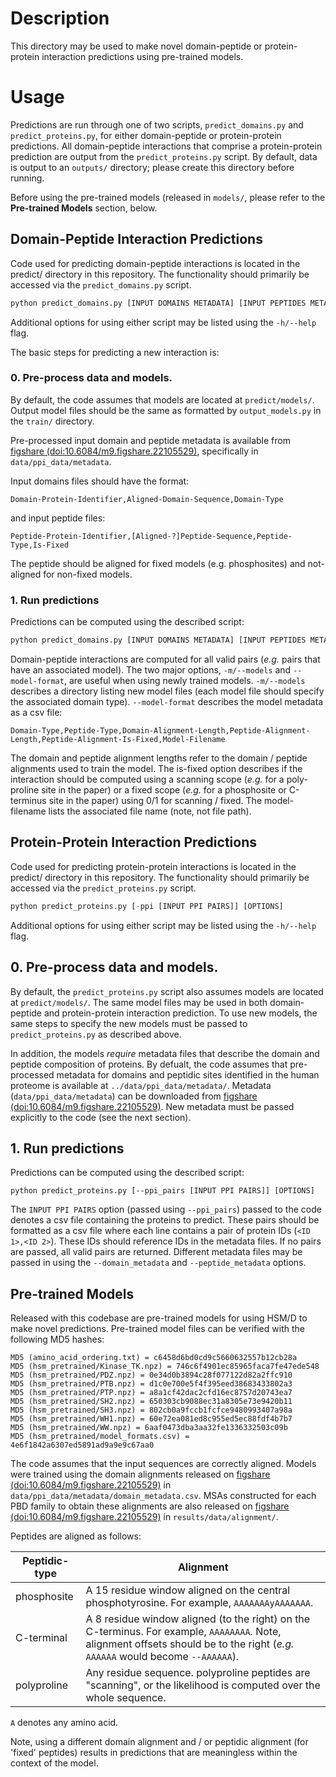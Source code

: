 # Description

This directory may be used to make novel domain-peptide or protein-protein interaction predictions using pre-trained models.

# Usage

Predictions are run through one of two scripts, `predict_domains.py` and `predict_proteins.py`, for either domain-peptide or protein-protein predictions. All domain-peptide interactions that comprise a protein-protein prediction are output from the `predict_proteins.py` script. By default, data is output to an `outputs/` directory; please create this directory before running. 

Before using the pre-trained models (released in `models/`, please refer to the **Pre-trained Models** section, below.

## Domain-Peptide Interaction Predictions

Code used for predicting domain-peptide interactions is located in the predict/ directory in this repository. The functionality should primarily be accessed via the `predict_domains.py` script.

```python
python predict_domains.py [INPUT DOMAINS METADATA] [INPUT PEPTIDES METADATA] [OPTIONS] 
```
Additional options for using either script may be listed using the `-h/--help` flag. 

The basic steps for predicting a new interaction is:
### 0. Pre-process data and models.

By default, the code assumes that models are located at `predict/models/`. Output model files should be the same as formatted by `output_models.py` in the `train/` directory.

Pre-processed input domain and peptide metadata is available from [figshare (doi:10.6084/m9.figshare.22105529)](https://doi.org/10.6084/m9.figshare.22105529), specifically in `data/ppi_data/metadata`.

Input domains files should have the format:

```
Domain-Protein-Identifier,Aligned-Domain-Sequence,Domain-Type
```
and input peptide files:

```
Peptide-Protein-Identifier,[Aligned-?]Peptide-Sequence,Peptide-Type,Is-Fixed
```

The peptide should be aligned for fixed models (e.g. phosphosites) and not-aligned for non-fixed models. 


### 1. Run predictions

Predictions can be computed using the described script:

```python
python predict_domains.py [INPUT DOMAINS METADATA] [INPUT PEPTIDES METADATA] [OPTIONS] 
```

Domain-peptide interactions are computed for all valid pairs (*e.g.* pairs that have an associated model). The two major options, `-m/--models` and `--model-format`, are useful when using newly trained models. `-m/--models` describes a directory listing new model files (each model file should specify the associated domain type). `--model-format` describes the model metadata as a csv file:

```
Domain-Type,Peptide-Type,Domain-Alignment-Length,Peptide-Alignment-Length,Peptide-Alignment-Is-Fixed,Model-Filename
```

The domain and peptide alignment lengths refer to the domain / peptide alignments used to train the model. The is-fixed option describes if the interaction should be computed using a scanning scope (*e.g.* for a poly-proline site in the paper) or a fixed scope (*e.g.* for a phosphosite or C-terminus site in the paper) using 0/1 for scanning / fixed. The model-filename lists the associated file name (note, not file path).

## Protein-Protein Interaction Predictions

Code used for predicting protein-protein interactions is located in the predict/ directory in this repository. The functionality should primarily be accessed via the `predict_proteins.py` script.

```python
python predict_proteins.py [-ppi [INPUT PPI PAIRS]] [OPTIONS] 
```
Additional options for using either script may be listed using the `-h/--help` flag. 

## 0. Pre-process data and models.

By default, the `predict_proteins.py` script also assumes models are located at `predict/models/`. The same model files may be used in both domain-peptide and protein-protein interaction prediction. To use new models, the same steps to specify the new models must be passed to `predict_proteins.py` as described above.

In addition, the models *require* metadata files that describe the domain and peptide composition of proteins. By defualt, the code assumes that pre-processed metadata for domains and peptidic sites identified in the human proteome is available at `../data/ppi_data/metadata/`. Metadata (`data/ppi_data/metadata`) can be downloaded from [figshare (doi:10.6084/m9.figshare.22105529)](https://doi.org/10.6084/m9.figshare.22105529). New metadata must be passed explicitly to the code (see the next section).

## 1. Run predictions

Predictions can be computed using the described script:

```
python predict_proteins.py [--ppi_pairs [INPUT PPI PAIRS]] [OPTIONS] 
```
The `INPUT PPI PAIRS` option (passed using `--ppi_pairs`) passed to the code denotes a csv file containing the proteins to predict. These pairs should be formatted as a csv file where each line contains a pair of protein IDs (`<ID 1>,<ID 2>`). These IDs should reference IDs in the metadata files. If no pairs are passed, all valid pairs are returned. Different metadata files may be passed in using the `--domain_metadata` and `--peptide_metadata` options.  

## Pre-trained Models
Released with this codebase are pre-trained models for using HSM/D to make novel predictions. Pre-trained model files can be verified with the following MD5 hashes:

```
MD5 (amino_acid_ordering.txt) = c6458d6bd0cd9c5660632557b12cb28a
MD5 (hsm_pretrained/Kinase_TK.npz) = 746c6f4901ec85965faca7fe47ede548
MD5 (hsm_pretrained/PDZ.npz) = 0e34d0b3894c28f077122d82a2ffc910
MD5 (hsm_pretrained/PTB.npz) = d1c0e700e5f4f395eed38683433802a3
MD5 (hsm_pretrained/PTP.npz) = a8a1cf42dac2cfd16ec8757d20743ea7
MD5 (hsm_pretrained/SH2.npz) = 650303cb9088ec31a8305e73e9420b11
MD5 (hsm_pretrained/SH3.npz) = 802cb0a9fccb1fcfce9480993407a98a
MD5 (hsm_pretrained/WH1.npz) = 60e72ea081ed8c955ed5ec88fdf4b7b7
MD5 (hsm_pretrained/WW.npz) = 6aaf0473dba3aa32fe1336332503c09b
MD5 (hsm_pretrained/model_formats.csv) = 4e6f1842a6307ed5891ad9a9e9c67aa0
```

The code assumes that the input sequences are correctly aligned. Models were trained using the domain alignments released on [figshare (doi:10.6084/m9.figshare.22105529)](https://doi.org/10.6084/m9.figshare.22105529) in `data/ppi_data/metadata/domain_metadata.csv`. MSAs constructed for each PBD family to obtain these alignments are also released on [figshare (doi:10.6084/m9.figshare.22105529)](https://doi.org/10.6084/m9.figshare.22105529) in `results/data/alignment/`.

Peptides are aligned as follows:

| **Peptidic-type** | **Alignment** |
| ---------- | ---------------- |
| phosphosite | A 15 residue window aligned on the central phosphotyrosine. For example, `AAAAAAAyAAAAAAA`.|
| C-terminal | A 8 residue window aligned (to the right) on the C-terminus. For example, `AAAAAAAA`. Note, alignment offsets should be to the right (*e.g.* `AAAAAA` would become `--AAAAAA`).|
| polyproline | Any residue sequence. polyproline peptides are "scanning", or the likelihood is computed over the whole sequence.|

`A` denotes any amino acid. 

Note, using a different domain alignment and / or peptidic alignment (for 'fixed' peptides) results in predictions that are meaningless within the context of the model.

